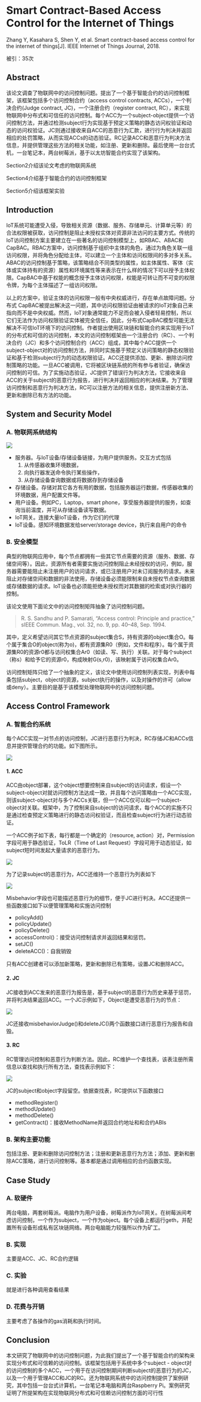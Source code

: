 # Smart Contract-Based Access Control for the Internet of Things


Zhang Y, Kasahara S, Shen Y, et al. Smart contract-based access control for the internet of things[J]. IEEE Internet of Things Journal, 2018.

被引：35次

## Abstract

该论文调查了物联网中的访问控制问题。提出了一个基于智能合约的访问控制框架，该框架包括多个访问控制合约（access control contracts, ACCs），一个判决合约(Judge contract, JC)，一个注册合约（register contract, RC），来实现物联网中分布式和可信任的访问控制。每个ACC为一个subject-object提供一个访问控制方法，并通过检测subject行为实现基于预定义策略的静态访问权验证和动态的访问权验证。JC则通过接收来自ACC的恶意行为汇款，进行行为判决并返回相应的处罚策略，从而实现ACCs的动态验证。RC记录ACC和恶意行为判决方法信息，并提供管理这些方法的相关功能，如注册、更新和删除。最后使用一台台式机，一台笔记本，两台树莓派，基于以太坊智能合约实现了该架构。

Section2介绍该论文考虑的物联网系统

Section4介绍基于智能合约的访问控制框架

Section5介绍该框架实验

## Introduction

IoT系统可能遭受入侵，导致相关资源（数据、服务、存储单元、计算单元等）的合法权限被获取，访问控制是阻止未授权实体对资源非法访问的主要方式。传统的IoT访问控制方案主要建立在一些著名的访问控制模型上，如RBAC、ABAC和CapBAC。RBAC方案中，访问控制基于组织中主体的角色，通过为角色关联一组访问权限，并将角色分配给主体，可以建立一个主体和访问权限间的多对多关系。ABAC的访问控制基于策略，该策略结合不同类型的属性，如主体属性、客体（实体或实体持有的资源）属性和环境属性等来表示在什么样的情况下可以授予主体权限。CapBAC中基于权能的概念授予主体访问权限，权能是可转让而不可变的权限令牌，为每个主体描述了一组访问权限。

以上的方案中，验证主体的访问权限一般有中央权威进行，存在单点故障问题。分布式 CapBAC被提出解决这一问题，其中访问权限验证由被请求的IoT对象自己来指向而不是中央权威。然而，IoT对象通常能力不足而会被入侵者轻易控制，所以它们无法作为访问权限验证实体被完全信任，因此，分布式CapBAC模型可能无法解决不可信IoT环境下的访问控制。作者提出使用区块链和智能合约来实现用于IoT的分布式和可信的访问控制，本文的访问控制框架由一个注册合约（RC）、一个判决合约（JC）和多个访问控制合约（ACC）组成，其中每个ACC提供一个subject-object对的访问控制方法，并同时实施基于预定义访问策略的静态权限验证和基于检测subject行为的动态权限验证。ACC还提供添加、更新、删除访问控制策略的功能。一旦ACC被调用，它将被区块链系统的所有参与者验证，确保访问控制的可信。为了实施动态验证，JC提供了错误行为判决方法，它接收来自ACC的关于subject的恶意行为报告，进行判决并返回相应的判决结果。为了管理访问控制和恶意行为判决方法，RC可以注册方法的相关信息，提供注册新方法、更新和删除已有方法的功能。

## System and Security Model

### A. 物联网系统结构

![](https://ieeexplore.ieee.org/mediastore_new/IEEE/content/media/6488907/8709863/8386853/zhang1-2847705-small.gif)



- 服务器。与IoT设备/存储设备链接，为用户提供服务。交互方式包括
  1. 从传感器收集环境数据，
  2. 向执行器发送命令执行某些操作，
  3. 从存储设备查询数据或将数据存到存储设备
- 存储设备。存储对其它各方有用的数据，包括服务器运行数据，传感器收集的环境数据，用户配置文件等。
- 用户设备。例如PC，Laptop，smart phone，享受服务器提供的服务，如查询当前温度，并可从存储设备读写数据。
- IoT网关。连接大量IoT设备，作为它们的代理
- IoT设备。感知环境数据发给server/storage device，执行来自用户的命令

### B. 安全模型

典型的物联网应用中，每个节点都拥有一些其它节点需要的资源（服务、数据、存储空间等）。因此，资源所有者需要实施访问控制阻止未经授权的访问，例如，服务器需要能阻止未注册用户的访问请求，或已注册用户对未订阅服务的请求。未来阻止对存储空间和数据的非法使用，存储设备必须能限制来自未授权节点查询数据或存储数据的请求。IoT设备也必须能拒绝未授权而对其数据的检索或对执行器的控制。

该论文使用下面论文中的访问控制矩阵抽象了访问控制问题。

> R. S. Sandhu and P. Samarati, “Access control: Principle and practice,” sIEEE Commun. Mag., vol. 32, no. 9, pp. 40–48, Sep. 1994.

其中，定义希望访问其它节点资源的subject集合S，持有资源的object集合O。每个属于集合O的object(称为o)，都有资源集R0（例如，文件和程序）。每个属于资源集R0的资源r0都与访问权集合Ar0（如读、写、执行）关联。对于每个subject（称s）和给予它的资源r0，构成映射G(s,r0)，该映射属于访问权集合Ar0。

访问控制矩阵只给了一个抽象的定义，该论文中使用访问控制列表实现，列表中每条包括subject，object的资源，subject执行的操作，以及对操作的许可（allow或deny）。主要目的是基于该模型处理物联网中的访问控制问题。

## Access Control Framework

### A. 智能合约系统

每个ACC实现一对节点的访问控制，JC进行恶意行为判决，RC存储JC和ACCs信息并提供管理合约的功能。如下图所示。

![](https://ieeexplore.ieee.org/mediastore_new/IEEE/content/media/6488907/8709863/8386853/zhang3-2847705-small.gif)

#### 1. ACC

ACC由object部署，这个object想要控制来自subject的访问请求，假设一个subject-object对就访问控制方法达成一致，并且每个访问策略由一个ACC实现，则该subject-object对与多个ACCs关联，但一个ACC仅可以和一个subject-object对关联。框架中，为了控制来自subject的访问请求，每个ACC的实施不只是通过检查预定义策略进行的静态访问权验证，而且检查subject行为进行动态验证。

一个ACC例子如下表，每行都是一个确定的（resource, action）对，Permission字段可用于静态验证，ToLR（Time of Last Request）字段可用于动态验证，如subject短时间发起大量请求的恶意行为。

![](https://ieeexplore.ieee.org/mediastore_new/IEEE/content/media/6488907/8709863/8386853/zhang.t1-2847705-small.gif)

为了记录subject的恶意行为，ACC还维持一个恶意行为列表如下

![](https://ieeexplore.ieee.org/mediastore_new/IEEE/content/media/6488907/8709863/8386853/zhang.t2-2847705-small.gif)



Misbehavior字段也可能描述恶意行为的细节，便于JC进行判决。ACC还提供一些函数接口如下以便管理策略和实施访问控制

- policyAdd()
- policyUpdate()
- policyDelete()
- accessControl()：接受访问控制请求并返回结果和惩罚。
- setJC()
- deleteACC()：自我销毁

只有ACC创建者可以添加新策略，更新和删除已有策略，设置JC和删除ACC。

#### 2. JC

JC接收到ACC发来的恶意行为报告是，基于subject的恶意行为历史来基于惩罚，并将判决结果返回ACC。一个JC示例如下，Object是遭受恶意行为的节点：

![](https://ieeexplore.ieee.org/mediastore_new/IEEE/content/media/6488907/8709863/8386853/zhang4-2847705-small.gif)

JC还接收misbehaviorJudge()和deleteJC()两个函数接口进行恶意行为报告和自毁。

#### 3. RC

RC管理访问控制和恶意行为判断方法。因此，RC维护一个查找表，该表注册所需信息以查找和执行所有方法，查找表示例如下：

![](https://ieeexplore.ieee.org/mediastore_new/IEEE/content/media/6488907/8709863/8386853/zhang.t3-2847705-small.gif)

JC的subject和object字段留空。依据查找表，RC提供以下函数接口

- methodRegister()
- methodUpdate()
- methodDelete()
- getContract()：接收MethodName并返回合约地址和和合约ABIs

### B. 架构主要功能

包括注册、更新和删除访问控制方法；注册和更新恶意行为方法；添加、更新和删除ACC策略，进行访问控制等。基本都是通过调用相应的合约函数实现。

## Case Study

### A. 软硬件

两台电脑，两套树莓派。电脑作为用户设备，树莓派作为IoT网关。在树莓派间考虑访问控制，一个作为subject，一个作为object。每个设备上都运行geth，并配置所有设备形成私有区块链网络。两台电脑能力较强所以作为矿工。

### B. 实现

主要是ACC、JC、RC合约逻辑

### C. 实验

就是进行各种调用查看结果

### D. 花费与开销

主要考虑了各操作的gas消耗和执行时间。

## Conclusion

本文研究了物联网中的访问控制问题，为此我们提出了一个基于智能合约的架构来实现分布式和可信赖的访问控制。该框架包括用于系统中多个subject - object对的访问控制的多个ACC，一个用于在访问控制期间判断subject的恶意行为的JC，以及一个用于管理ACC和JC的RC。还为物联网系统中的访问控制提供了案例研究，其中包括一台台式计算机，一台笔记本电脑和两台Raspberry Pi。案例研究证明了所提架构在实现物联网分布式和可信赖访问控制方面的可行性
